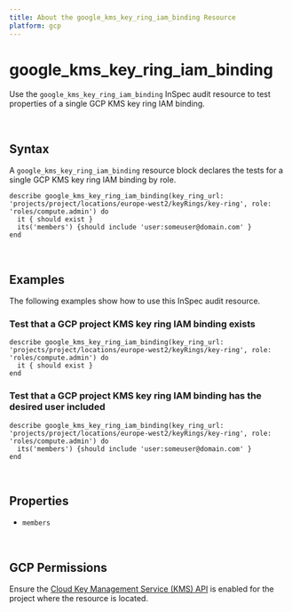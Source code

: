 ```yaml
---
title: About the google_kms_key_ring_iam_binding Resource
platform: gcp
---
```


# google\_kms\_key\_ring\_iam\_binding

Use the `google_kms_key_ring_iam_binding` InSpec audit resource to test properties of a single GCP KMS key ring IAM binding.

<br>

## Syntax

A `google_kms_key_ring_iam_binding` resource block declares the tests for a single GCP KMS key ring IAM binding by role.

    describe google_kms_key_ring_iam_binding(key_ring_url: 'projects/project/locations/europe-west2/keyRings/key-ring', role: 'roles/compute.admin') do
      it { should exist }
      its('members') {should include 'user:someuser@domain.com' }
    end

<br>

## Examples

The following examples show how to use this InSpec audit resource.

### Test that a GCP project KMS key ring IAM binding exists

    describe google_kms_key_ring_iam_binding(key_ring_url: 'projects/project/locations/europe-west2/keyRings/key-ring', role: 'roles/compute.admin') do
      it { should exist }
    end

### Test that a GCP project KMS key ring IAM binding has the desired user included

    describe google_kms_key_ring_iam_binding(key_ring_url: 'projects/project/locations/europe-west2/keyRings/key-ring', role: 'roles/compute.admin') do
      its('members') {should include 'user:someuser@domain.com' }
    end

<br>

## Properties

*  `members`

<br>


## GCP Permissions

Ensure the [Cloud Key Management Service (KMS) API](https://console.cloud.google.com/apis/library/cloudkms.googleapis.com/) is enabled for the project where the resource is located.